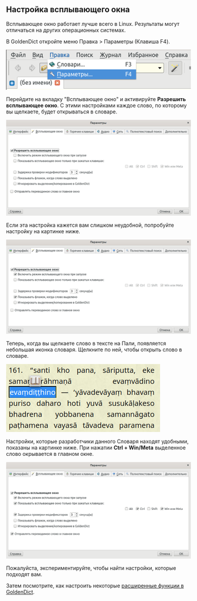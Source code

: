 ## Настройка всплывающего окна

Всплывающее окно работает лучше всего в Linux. Результаты могут отличаться на других операционных системах.

В GoldenDict откройте меню Правка > Параметры (Клавиша F4).

![edit preferences](../pics/scan-popup/edit%20preferences.png)

Перейдите на вкладку "Всплывающее окно" и активируйте **Разрешить всплывающее окно**. С этими настройками каждое слово, по которому вы щелкаете, будет открываться в словаре.

![scan popup tab](../pics/scan-popup/scan%20popup%20tab.png)

Если эта настройка кажется вам слишком неудобной, попробуйте настройку на картинке ниже.

![settings with scan flag](../pics/scan-popup/settings%20with%20scan%20flag.png)

Теперь, когда вы щелкаете слово в тексте на Пали, появляется небольшая иконка словаря. Щелкните по ней, чтобы открыть слово в словаре.

![popup icon](../pics/scan-popup/popup%20icon.png)

Настройки, которые разработчики данного Словаря находят удобными, показаны на картинке ниже. При нажатии **Ctrl + Win/Meta** выделенное слово окрывается в главном окне.

![settings personal](../pics/scan-popup/settings%20personal.png)

Пожалуйста, экспериментируйте, чтобы найти настройки, которые подходят вам.

Затем посмотрите, как настроить некоторые [расширенные функции в GoldenDict](setup_advanced.md).